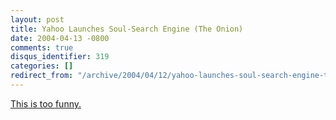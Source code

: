 ```yaml
---
layout: post
title: Yahoo Launches Soul-Search Engine (The Onion)
date: 2004-04-13 -0800
comments: true
disqus_identifier: 319
categories: []
redirect_from: "/archive/2004/04/12/yahoo-launches-soul-search-engine-the-onion.aspx/"
---
```


[This is too
funny.](http://www.theonion.com/news/index.php?issue=4014&n=1)

